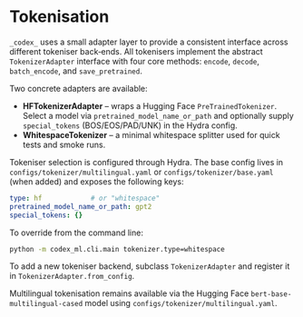 # Tokenisation

`_codex_` uses a small adapter layer to provide a consistent interface across
different tokeniser back‑ends.  All tokenisers implement the abstract
`TokenizerAdapter` interface with four core methods: `encode`, `decode`,
`batch_encode`, and `save_pretrained`.

Two concrete adapters are available:

- **HFTokenizerAdapter** – wraps a Hugging Face `PreTrainedTokenizer`.  Select a
  model via `pretrained_model_name_or_path` and optionally supply
  `special_tokens` (BOS/EOS/PAD/UNK) in the Hydra config.
- **WhitespaceTokenizer** – a minimal whitespace splitter used for quick tests
  and smoke runs.

Tokeniser selection is configured through Hydra.  The base config lives in
`configs/tokenizer/multilingual.yaml` or `configs/tokenizer/base.yaml` (when
added) and exposes the following keys:

```yaml
type: hf            # or "whitespace"
pretrained_model_name_or_path: gpt2
special_tokens: {}
```
To override from the command line:

```bash
python -m codex_ml.cli.main tokenizer.type=whitespace
```
To add a new tokeniser backend, subclass `TokenizerAdapter` and register it in
`TokenizerAdapter.from_config`.

Multilingual tokenisation remains available via the Hugging Face
`bert-base-multilingual-cased` model using `configs/tokenizer/multilingual.yaml`.
